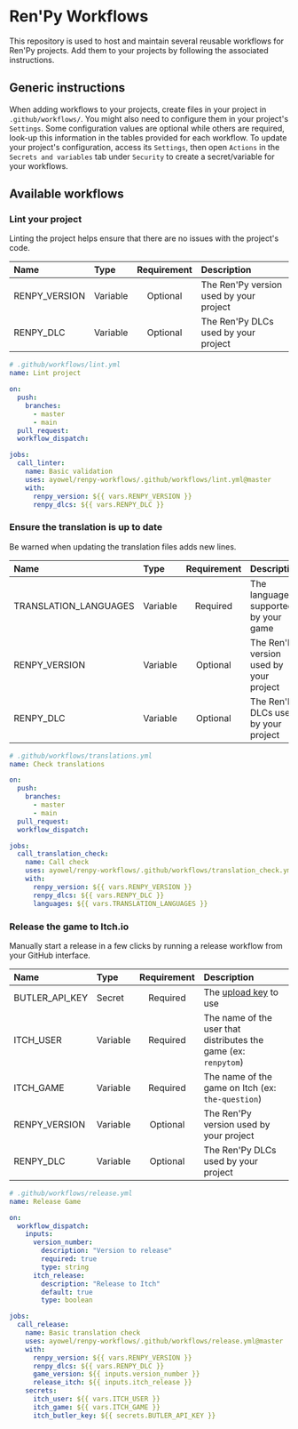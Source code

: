 # Ren'Py Workflows

This repository is used to host and maintain several reusable workflows for Ren'Py projects. Add them to your projects by following the associated instructions.

## Generic instructions

When adding workflows to your projects, create files in your project in `.github/workflows/`.
You might also need to configure them in your project's `Settings`. Some configuration values are optional while others are required, look-up this information in the tables provided for each workflow.
To update your project's configuration, access its `Settings`, then open `Actions` in the `Secrets and variables` tab under `Security` to create a secret/variable for your workflows.

## Available workflows

### Lint your project

Linting the project helps ensure that there are no issues with the project's code.

| Name | Type | Requirement | Description |
| :-- | :-- | :--: | :-- |
| RENPY_VERSION | Variable | Optional | The Ren'Py version used by your project
| RENPY_DLC | Variable | Optional | The Ren'Py DLCs used by your project

```yml
# .github/workflows/lint.yml
name: Lint project

on:
  push:
    branches:
      - master
      - main
  pull_request:
  workflow_dispatch:

jobs:
  call_linter:
    name: Basic validation
    uses: ayowel/renpy-workflows/.github/workflows/lint.yml@master
    with:
      renpy_version: ${{ vars.RENPY_VERSION }}
      renpy_dlcs: ${{ vars.RENPY_DLC }}
```

### Ensure the translation is up to date

Be warned when updating the translation files adds new lines.

| Name | Type | Requirement | Description |
| :-- | :-- | :--: | :-- |
| TRANSLATION_LANGUAGES | Variable | Required | The languages supported by your game
| RENPY_VERSION | Variable | Optional | The Ren'Py version used by your project
| RENPY_DLC | Variable | Optional | The Ren'Py DLCs used by your project

```yml
# .github/workflows/translations.yml
name: Check translations

on:
  push:
    branches:
      - master
      - main
  pull_request:
  workflow_dispatch:

jobs:
  call_translation_check:
    name: Call check
    uses: ayowel/renpy-workflows/.github/workflows/translation_check.yml@master
    with:
      renpy_version: ${{ vars.RENPY_VERSION }}
      renpy_dlcs: ${{ vars.RENPY_DLC }}
      languages: ${{ vars.TRANSLATION_LANGUAGES }}
```

### Release the game to Itch.io

Manually start a release in a few clicks by running a release workflow from your GitHub interface.

| Name | Type | Requirement | Description |
| :-- | :-- | :--: | :-- |
| BUTLER_API_KEY | Secret | Required | The [upload key](https://itch.io/user/settings/api-keys) to use
| ITCH_USER | Variable | Required | The name of the user that distributes the game (ex: `renpytom`)
| ITCH_GAME | Variable | Required | The name of the game on Itch (ex: `the-question`)
| RENPY_VERSION | Variable | Optional | The Ren'Py version used by your project
| RENPY_DLC | Variable | Optional | The Ren'Py DLCs used by your project

```yml
# .github/workflows/release.yml
name: Release Game

on:
  workflow_dispatch:
    inputs:
      version_number:
        description: "Version to release"
        required: true
        type: string
      itch_release:
        description: "Release to Itch"
        default: true
        type: boolean

jobs:
  call_release:
    name: Basic translation check
    uses: ayowel/renpy-workflows/.github/workflows/release.yml@master
    with:
      renpy_version: ${{ vars.RENPY_VERSION }}
      renpy_dlcs: ${{ vars.RENPY_DLC }}
      game_version: ${{ inputs.version_number }}
      release_itch: ${{ inputs.itch_release }}
    secrets:
      itch_user: ${{ vars.ITCH_USER }}
      itch_game: ${{ vars.ITCH_GAME }}
      itch_butler_key: ${{ secrets.BUTLER_API_KEY }}
```
